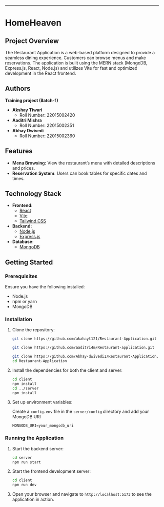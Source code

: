 

---

# HomeHeaven

## Project Overview

The Restaurant Application is a web-based platform designed to provide a seamless dining experience. Customers can browse menus and make reservations. The application is built using the MERN stack (MongoDB, Express.js, React, Node.js) and utilizes Vite for fast and optimized development in the React frontend.

## Authors
   **Training project (Batch-1)**

- **Akshay Tiwari**
  - Roll Number: 22015002420
- **Aaditri Mishra**
  - Roll Number: 22015002351
- **Abhay Dwivedi**
  - Roll Number: 22015002360

## Features

- **Menu Browsing:** View the restaurant’s menu with detailed descriptions and prices.
- **Reservation System:** Users can book tables for specific dates and times.

## Technology Stack

- **Frontend:**
  - [React](https://reactjs.org/)
  - [Vite](https://vitejs.dev/)
  - [Tailwind CSS](https://tailwindcss.com/) 
- **Backend:**
  - [Node.js](https://nodejs.org/)
  - [Express.js](https://expressjs.com/)
- **Database:**
  - [MongoDB](https://www.mongodb.com/)

  

## Getting Started

### Prerequisites

Ensure you have the following installed:

- Node.js
- npm or yarn
- MongoDB

### Installation

1. Clone the repository:
   ```bash
   git clone https://github.com/akahayt121/Restaurant-Application.git
   
   git clone https://github.com/aaditri4m/Restaurant-application.git 

   git clone https://github.com/Abhay-dwivedi1/Restaurant-Application.git 
   cd Restaurant-Application
   ```

2. Install the dependencies for both the client and server:
   ```bash
   cd client
   npm install
   cd ../server
   npm install
   ```

3. Set up environment variables:

   Create a `config.env` file in the `server/config` directory and add your MongoDB URI 

   ```plaintext
   MONGODB_URI=your_mongodb_uri
   ```

### Running the Application

1. Start the backend server:
   ```bash
   cd server
   npm run start
   ```

2. Start the frontend development server:
   ```bash
   cd client
   npm run dev
   ```

3. Open your browser and navigate to `http://localhost:5173` to see the application in action.



